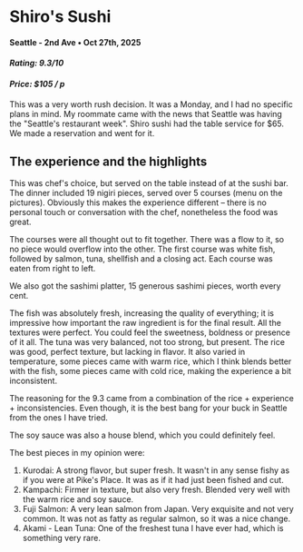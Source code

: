 # Shiro's Sushi
#### Seattle - 2nd Ave • Oct 27th, 2025 
#### _Rating: 9.3/10_
#### _Price: $105 / p_

This was a very worth rush decision. It was a Monday, and I had no specific plans in mind. My roommate came with the news that Seattle was having the "Seattle's restaurant week". Shiro sushi had the table service for $65. We made a reservation and went for it.

## The experience and the highlights

This was chef's choice, but served on the table instead of at the sushi bar. The dinner included 19 nigiri pieces, served over 5 courses (menu on the pictures). Obviously this makes the experience different – there is no personal touch or conversation with the chef, nonetheless the food was great.

The courses were all thought out to fit together. There was a flow to it, so no piece would overflow into the other. The first course was white fish, followed by salmon, tuna, shellfish and a closing act. Each course was eaten from right to left.

We also got the sashimi platter, 15 generous sashimi pieces, worth every cent.

The fish was absolutely fresh, increasing the quality of everything; it is impressive how important the raw ingredient is for the final result. All the textures were perfect. You could feel the sweetness, boldness or presence of it all. The tuna was very balanced, not too strong, but present. The rice was good, perfect texture, but lacking in flavor. It also varied in temperature, some pieces came with warm rice, which I think blends better with the fish, some pieces came with cold rice, making the experience a bit inconsistent. 

The reasoning for the 9.3 came from a combination of the rice + experience + inconsistencies. Even though, it is the best bang for your buck in Seattle from the ones I have tried.

The soy sauce was also a house blend, which you could definitely feel.

The best pieces in my opinion were:
1. Kurodai: A strong flavor, but super fresh. It wasn't in any sense fishy as if you were at Pike's Place. It was as if it had just been fished and cut.
2. Kampachi: Firmer in texture, but also very fresh. Blended very well with the warm rice and soy sauce.
3. Fuji Salmon: A very lean salmon from Japan. Very exquisite and not very common. It was not as fatty as regular salmon, so it was a nice change.
4. Akami - Lean Tuna: One of the freshest tuna I have ever had, which is something very rare.
